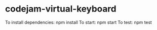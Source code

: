 # codejam-virtual-keyboard
To install dependencies:
  npm install
 To start:
  npm start
 To test: 
  npm test
